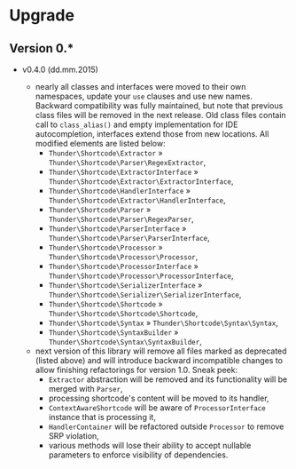 # Upgrade

## Version 0.*

* v0.4.0 (dd.mm.2015)

  * nearly all classes and interfaces were moved to their own namespaces, update your `use` clauses and use new names. Backward compatibility was fully maintained, but note that previous class files will be removed in the next release. Old class files contain call to `class_alias()` and empty implementation for IDE autocompletion, interfaces extend those from new locations. All modified elements are listed below:
    * `Thunder\Shortcode\Extractor` &raquo; `Thunder\Shortcode\Parser\RegexExtractor`,
    * `Thunder\Shortcode\ExtractorInterface` &raquo; `Thunder\Shortcode\Extractor\ExtractorInterface`,
    * `Thunder\Shortcode\HandlerInterface` &raquo; `Thunder\Shortcode\Extractor\HandlerInterface`,
    * `Thunder\Shortcode\Parser` &raquo; `Thunder\Shortcode\Parser\RegexParser`,
    * `Thunder\Shortcode\ParserInterface` &raquo; `Thunder\Shortcode\Parser\ParserInterface`,
    * `Thunder\Shortcode\Processor` &raquo; `Thunder\Shortcode\Processor\Processor`,
    * `Thunder\Shortcode\ProcessorInterface` &raquo; `Thunder\Shortcode\Processor\ProcessorInterface`,
    * `Thunder\Shortcode\SerializerInterface` &raquo; `Thunder\Shortcode\Serializer\SerializerInterface`,
    * `Thunder\Shortcode\Shortcode` &raquo; `Thunder\Shortcode\Shortcode\Shortcode`, 
    * `Thunder\Shortcode\Syntax` &raquo; `Thunder\Shortcode\Syntax\Syntax`,
    * `Thunder\Shortcode\SyntaxBuilder` &raquo; `Thunder\Shortcode\Syntax\SyntaxBuilder`,
  * next version of this library will remove all files marked as deprecated (listed above) and will introduce backward incompatible changes to allow finishing refactorings for version 1.0. Sneak peek:
    * `Extractor` abstraction will be removed and its functionality will be merged with `Parser`,
    * processing shortcode's content will be moved to its handler,
    * `ContextAwareShortcode` will be aware of `ProcessorInterface` instance that is processing it,
    * `HandlerContainer` will be refactored outside `Processor` to remove SRP violation,
    * various methods will lose their ability to accept nullable parameters to enforce visibility of dependencies.
